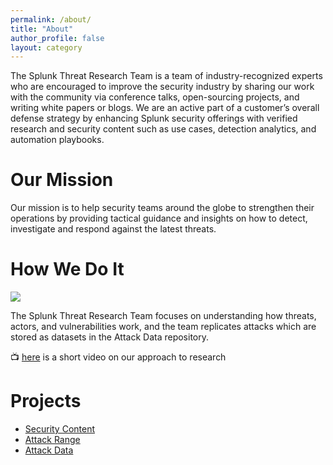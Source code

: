 ```yaml
---
permalink: /about/
title: "About"
author_profile: false
layout: category
---
```


The Splunk Threat Research Team is a team of industry-recognized experts who are encouraged to improve the security industry by sharing our work with the community via conference talks, open-sourcing projects, and writing white papers or blogs. We are an active part of a customer’s overall defense strategy by enhancing Splunk security offerings with verified research and security content such as use cases, detection analytics, and automation playbooks. 

# Our Mission
Our mission is to help security teams around the globe to strengthen their operations by providing tactical guidance and insights on how to detect, investigate and respond against the latest threats. 

# How We Do It
![](/static/strt_process.gif)

The Splunk Threat Research Team focuses on understanding how threats, actors, and vulnerabilities work, and the team replicates attacks which are stored as datasets in the Attack Data repository.

📺 [here](https://www.youtube.com/watch?v=vaV-Ze4Hkxc) is a short video on our approach to research

# Projects

- [Security Content](https://github.com/splunk/security_content)
- [Attack Range](https://github.com/splunk/attack_range/)
- [Attack Data](https://github.com/splunk/attack_data/)

